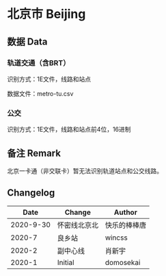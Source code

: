 # 北京市 Beijing

## 数据 Data

### 轨道交通（含BRT）

识别方式：1E文件，线路和站点

数据文件：metro-tu.csv

### 公交

识别方式：1E文件，线路和站点前4位，16进制

## 备注 Remark

北京一卡通（非交联卡）暂无法识别轨道站点和公交线路。

## Changelog

Date | Change | Author
-----|--------|-------
2020-9-30 | 怀密线北京北 | 快乐的棒棒唐
2020-7 | 良乡站 | wincss
2020-2 | 副中心线 | 肖新宇
2020-1 | Initial | domosekai
